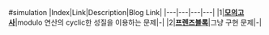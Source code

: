 #simulation
|Index|Link|Description|Blog Link|
|---|---|---|---|
|1|[**모의고사**](../src/programmers/모의고사)|modulo 연산의 cyclic한 성질을 이용하는 문제|-|
|2|[**프렌즈블록**](../src/programmers/프렌즈블록)|그냥 구현 문제|-|

